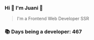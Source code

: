 ### Hi 👋 I&#39;m Juani 🦁

> I&#39;m a Frontend Web Developer SSR

### 📚 Days being a developer: 467
